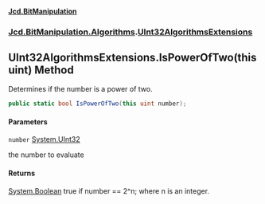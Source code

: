 #### [Jcd.BitManipulation](index.md 'index')

### [Jcd.BitManipulation.Algorithms](Jcd.BitManipulation.Algorithms.md 'Jcd.BitManipulation.Algorithms').[UInt32AlgorithmsExtensions](Jcd.BitManipulation.Algorithms.UInt32AlgorithmsExtensions.md 'Jcd.BitManipulation.Algorithms.UInt32AlgorithmsExtensions')

## UInt32AlgorithmsExtensions.IsPowerOfTwo(this uint) Method

Determines if the number is a power of two.

```csharp
public static bool IsPowerOfTwo(this uint number);
```

#### Parameters

<a name='Jcd.BitManipulation.Algorithms.UInt32AlgorithmsExtensions.IsPowerOfTwo(thisuint).number'></a>

`number` [System.UInt32](https://docs.microsoft.com/en-us/dotnet/api/System.UInt32 'System.UInt32')

the number to evaluate

#### Returns

[System.Boolean](https://docs.microsoft.com/en-us/dotnet/api/System.Boolean 'System.Boolean')
true if number == 2^n; where n is an integer.